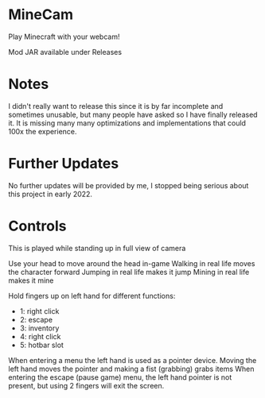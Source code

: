 # MineCam
Play Minecraft with your webcam!

Mod JAR available under Releases

# Notes
I didn't really want to release this since it is by far incomplete and sometimes unusable, but many people have asked so I have finally released it.
It is missing many many optimizations and implementations that could 100x the experience.

# Further Updates
No further updates will be provided by me, I stopped being serious about this project in early 2022.

# Controls
This is played while standing up in full view of camera

Use your head to move around the head in-game
Walking in real life moves the character forward
Jumping in real life makes it jump
Mining in real life makes it mine

Hold fingers up on left hand for different functions:
- 1: right click
- 2: escape
- 3: inventory
- 4: right click
- 5: hotbar slot

When entering a menu the left hand is used as a pointer device. Moving the left hand moves the pointer and making a fist (grabbing) grabs items
When entering the escape (pause game) menu, the left hand pointer is not present, but using 2 fingers will exit the screen.
